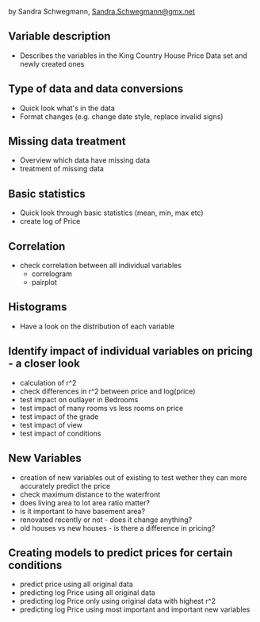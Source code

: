 by Sandra Schwegmann, Sandra.Schwegmann@gmx.net


## Variable description 
* Describes the variables in the King Country House Price Data set and newly created ones

## Type of data and data conversions
* Quick look what's in the data
* Format changes (e.g. change date style, replace invalid signs)

## Missing data treatment
* Overview which data have missing data
* treatment of missing data

## Basic statistics
* Quick look through basic statistics (mean, min, max etc)
* create log of Price

## Correlation
* check correlation between all individual variables
  * correlogram
  * pairplot
  
## Histograms
* Have a look on the distribution of each variable

## Identify impact of individual variables on pricing - a closer look
* calculation of r^2
* check differences in r^2 between price and log(price)
* test impact on outlayer in Bedrooms
* test impact of many rooms vs less rooms on price
* test impact of the grade
* test impact of view
* test impact of conditions

## New Variables
* creation of new variables out of existing to test wether they can more accurately predict the price
* check maximum distance to the waterfront
* does living area to lot area ratio matter?
* is it important to have basement area?
* renovated recently or not - does it change anything?
* old houses vs new houses - is there a difference in pricing?

## Creating models to predict prices for certain conditions
* predict price using all original data
* predicting log Price using all original data
* predicting log Price only using original data with highest r^2
* predicting log Price using most important and important new variables

